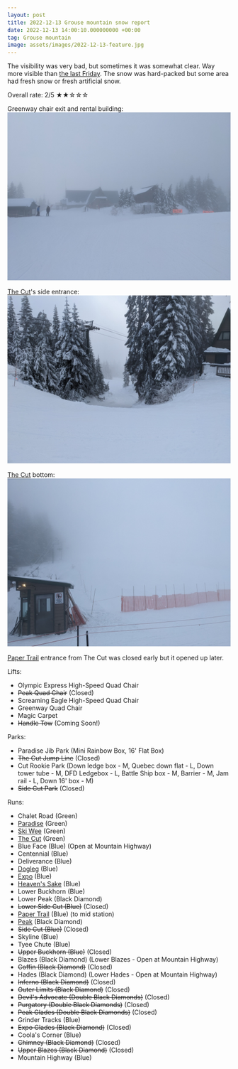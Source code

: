```yaml
---
layout: post
title: 2022-12-13 Grouse mountain snow report
date: 2022-12-13 14:00:10.000000000 +00:00
tag: Grouse mountain
image: assets/images/2022-12-13-feature.jpg
---
```


The visibility was very bad, but sometimes it was somewhat clear. Way more visible than [the last Friday](https://vancouversnowboarding.ca/2022-12-09-grouse-mountain-snow-report/). The snow was hard-packed but some area had fresh snow or fresh artificial snow.

Overall rate: 2/5 ★★☆☆☆


Greenway chair exit and rental building:
![](/assets/images/2022-12-13-greenway-chair-exit-and-rental.jpg)

[The Cut](/grouse/the-cut/)'s side entrance:
![](/assets/images/2022-12-13-the-cut-side-entrance.jpg)

[The Cut](/grouse/the-cut/) bottom:
![](/assets/images/2022-12-13-the-cut-bottom.jpg)

[Paper Trail](/paper-trail/) entrance from The Cut was closed early but it opened up later.

Lifts:

* Olympic Express High-Speed Quad Chair
* <del>Peak Quad Chair</del> (Closed)
* Screaming Eagle High-Speed Quad Chair
* Greenway Quad Chair
* Magic Carpet
* <del>Handle Tow</del> (Coming Soon!)

Parks:

* Paradise Jib Park (Mini Rainbow Box, 16' Flat Box)
* <del>The Cut Jump Line</del> (Closed)
* Cut Rookie Park (Down ledge box - M, Quebec down flat - L, Down tower tube - M, DFD Ledgebox - L, Battle Ship box - M, Barrier - M, Jam rail - L, Down 16' box - M)
* <del>Side Cut Park</del> (Closed)

Runs:

* Chalet Road (Green)
* [Paradise](/grouse/paradise) (Green)
* [Ski Wee](/magic-carpet/) (Green)
* [The Cut](/grouse/the-cut/) (Green)
* Blue Face (Blue) (Open at Mountain Highway)
* Centennial (Blue)
* Deliverance (Blue)
* [Dogleg](/dogleg/) (Blue)
* [Expo](/grouse/expo/) (Blue)
* [Heaven's Sake](/heavens-sake/) (Blue)
* Lower Buckhorn (Blue)
* Lower Peak (Black Diamond)
* <del>Lower Side Cut (Blue)</del> (Closed)
* [Paper Trail](/paper-trail/) (Blue) (to mid station)
* [Peak](/grouse/peak/) (Black Diamond)
* <del>Side Cut (Blue)</del> (Closed)
* Skyline (Blue)
* Tyee Chute (Blue)
* <del>Upper Buckhorn (Blue)</del> (Closed)
* Blazes (Black Diamond) (Lower Blazes - Open at Mountain Highway)
* <del>Coffin (Black Diamond)</del> (Closed)
* Hades (Black Diamond) (Lower Hades - Open at Mountain Highway)
* <del>Inferno (Black Diamond)</del> (Closed)
* <del>Outer Limits (Black Diamond)</del> (Closed)
* <del>Devil's Advocate (Double Black Diamonds)</del> (Closed)
* <del>Purgatory (Double Black Diamonds)</del> (Closed)
* <del>Peak Glades (Double Black Diamonds)</del> (Closed)
* Grinder Tracks (Blue)
* <del>Expo Glades (Black Diamond)</del> (Closed)
* Coola's Corner (Blue)
* <del>Chimney (Black Diamond)</del> (Closed)
* <del>Upper Blazes (Black Diamond)</del> (Closed)
* Mountain Highway (Blue)


